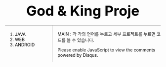 <html>
<head>
  <title>WEB1 - html</title>
  <meta charset="utf-8">
  <style>
    a {
      color:black;
      text-decoration: none;
    }
    h1{
      font-size: 45px;
      text-align: center;
      border-bottom: 1px solid gray;
      margin:0px;
      padding: 20px;
    }
    #grid ol{
      border-right: 1px solid gray;
      width: 100px;
      margin: 0px;
      padding: 20px;
      padding-left: 32px;
    }
    body{
      margin: 0px;
    }
    #grid{
      display: grid;
      grid-template-columns: 150px 1fr;
    }
    #main{
      padding-left: 20px;
    }
  </style>
</head>
<body>
  <h1><a href="1.html">  God & King Proje</a></h1>

<div id = "grid">
  <ol>
    <li> <a href ="2.html">JAVA</a></li>
    <li> <a href ="3.html">WEB</a></li>
    <li> <a href ="4.html">ANDROID</a></li>
  </ol>
<div id = "main">
<br>MAIN : 각 각의 언어를 누르고 세부 프로젝트를 누르면 코드를 볼 수 있습니다.<br>
<p>
  <div id="disqus_thread"></div>
  <script>

  /*
  *  RECOMMENDED CONFIGURATION VARIABLES: EDIT AND UNCOMMENT THE SECTION BELOW TO INSERT DYNAMIC VALUES FROM YOUR PLATFORM OR CMS.
  *  LEARN WHY DEFINING THESE VARIABLES IS IMPORTANT: https://disqus.com/admin/universalcode/#configuration-variables*/
  /*
  var disqus_config = function () {
  this.page.url = PAGE_URL;  // Replace PAGE_URL with your page's canonical URL variable
  this.page.identifier = PAGE_IDENTIFIER; // Replace PAGE_IDENTIFIER with your page's unique identifier variable
  };
  */
  (function() { // DON'T EDIT BELOW THIS LINE
  var d = document, s = d.createElement('script');
  s.src = 'https://king-god.disqus.com/embed.js';
  s.setAttribute('data-timestamp', +new Date());
  (d.head || d.body).appendChild(s);
  })();
  </script>
  <noscript>Please enable JavaScript to view the <a href="https://disqus.com/?ref_noscript">comments powered by Disqus.</a></noscript>
</p>
  </div>
  </div>
  </body>
  </html>
